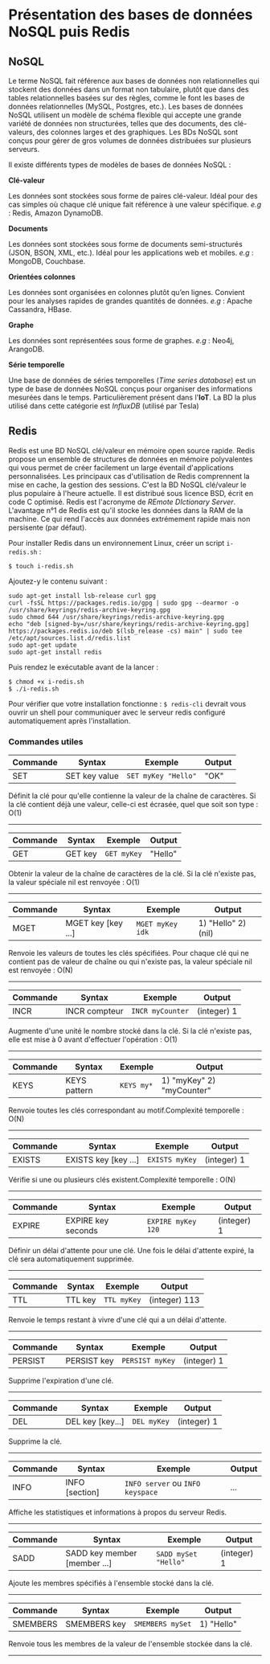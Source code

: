 # Présentation des bases de données NoSQL puis Redis

## NoSQL

Le terme NoSQL fait référence aux bases de données non relationnelles qui stockent des données dans un format non tabulaire, plutôt que dans des tables relationnelles basées sur des règles, comme le font les bases de données relationnelles (MySQL, Postgres, etc.). Les bases de données NoSQL utilisent un modèle de schéma flexible qui accepte une grande variété de données non structurées, telles que des documents, des clé-valeurs, des colonnes larges et des graphiques. Les BDs NoSQL sont conçus pour gérer de gros volumes de données distribuées sur plusieurs serveurs.

Il existe différents types de modèles de bases de données NoSQL :

**Clé-valeur**

Les données sont stockées sous forme de paires clé-valeur. Idéal pour des cas simples où chaque clé unique fait référence à une valeur spécifique. _e.g_ : Redis, Amazon DynamoDB.

**Documents**

Les données sont stockées sous forme de documents semi-structurés (JSON, BSON, XML, etc.). Idéal pour les applications web et mobiles. _e.g_ : MongoDB, Couchbase.

**Orientées colonnes**

Les données sont organisées en colonnes plutôt qu’en lignes. Convient pour les analyses rapides de grandes quantités de données. _e.g_ : Apache Cassandra, HBase.

**Graphe**

Les données sont représentées sous forme de graphes. _e.g_ : Neo4j, ArangoDB.

**Série temporelle**

Une base de données de séries temporelles (_Time series database_) est un type de base de données NoSQL conçus pour organiser des informations mesurées dans le temps. Particulièrement présent dans l'**IoT**. La BD la plus utilisé dans cette catégorie est _InfluxDB_ (utilisé par Tesla)

## Redis

Redis est une BD NoSQL clé/valeur en mémoire open source rapide. Redis propose un ensemble de structures de données en mémoire polyvalentes qui vous permet de créer facilement un large éventail d'applications personnalisées. Les principaux cas d'utilisation de Redis comprennent la mise en cache, la gestion des sessions. C'est la BD NoSQL clé/valeur le plus populaire à l'heure actuelle. Il est distribué sous licence BSD, écrit en code C optimisé. Redis est l'acronyme de _REmote DIctionary Server_. L'avantage n°1 de Redis est qu'il stocke les données dans la RAM de la machine. Ce qui rend l'accès aux données extrémement rapide mais non persisente (par défaut).

Pour installer Redis dans un environnement Linux, créer un script `i-redis.sh` :

```
$ touch i-redis.sh
```

Ajoutez-y le contenu suivant :

```
sudo apt-get install lsb-release curl gpg
curl -fsSL https://packages.redis.io/gpg | sudo gpg --dearmor -o /usr/share/keyrings/redis-archive-keyring.gpg
sudo chmod 644 /usr/share/keyrings/redis-archive-keyring.gpg
echo "deb [signed-by=/usr/share/keyrings/redis-archive-keyring.gpg] https://packages.redis.io/deb $(lsb_release -cs) main" | sudo tee /etc/apt/sources.list.d/redis.list
sudo apt-get update
sudo apt-get install redis
```

Puis rendez le exécutable avant de la lancer :

```
$ chmod +x i-redis.sh
$ ./i-redis.sh
```

Pour vérifier que votre installation fonctionne : `$ redis-cli` devrait vous ouvrir un shell pour communiquer avec le serveur redis configuré automatiquement après l'installation.

### Commandes utiles

| Commande | Syntax        | Exemple             | Output |
| -------- | ------------- | ------------------- | ------ |
| SET      | SET key value | `SET myKey "Hello"` | "OK"   |

Définit la clé pour qu'elle contienne la valeur de la chaîne de caractères. Si la clé contient déjà une valeur, celle-ci est écrasée, quel que soit son type : O(1)

---

| Commande | Syntax  | Exemple     | Output  |
| -------- | ------- | ----------- | ------- |
| GET      | GET key | `GET myKey` | "Hello" |

Obtenir la valeur de la chaîne de caractères de la clé. Si la clé n'existe pas, la valeur spéciale nil est renvoyée : O(1)

---

| Commande | Syntax             | Exemple          | Output              |
| -------- | ------------------ | ---------------- | ------------------- |
| MGET     | MGET key [key ...] | `MGET myKey idk` | 1) "Hello" 2) (nil) |

Renvoie les valeurs de toutes les clés spécifiées. Pour chaque clé qui ne contient pas de valeur de chaîne ou qui n'existe pas, la valeur spéciale nil est renvoyée : O(N)

---

| Commande | Syntax        | Exemple          | Output      |
| -------- | ------------- | ---------------- | ----------- |
| INCR     | INCR compteur | `INCR myCounter` | (integer) 1 |

Augmente d'une unité le nombre stocké dans la clé. Si la clé n'existe pas, elle est mise à 0 avant d'effectuer l'opération : O(1)

---

| Commande | Syntax       | Exemple    | Output                    |
| -------- | ------------ | ---------- | ------------------------- |
| KEYS     | KEYS pattern | `KEYS my*` | 1) "myKey" 2) "myCounter" |

Renvoie toutes les clés correspondant au motif.Complexité temporelle : O(N)

---

| Commande | Syntax               | Exemple        | Output      |
| -------- | -------------------- | -------------- | ----------- |
| EXISTS   | EXISTS key [key ...] | `EXISTS myKey` | (integer) 1 |

Vérifie si une ou plusieurs clés existent.Complexité temporelle : O(N)

---

| Commande | Syntax             | Exemple            | Output      |
| -------- | ------------------ | ------------------ | ----------- |
| EXPIRE   | EXPIRE key seconds | `EXPIRE myKey 120` | (integer) 1 |

Définir un délai d'attente pour une clé. Une fois le délai d'attente expiré, la clé sera automatiquement supprimée.

---

| Commande | Syntax  | Exemple     | Output        |
| -------- | ------- | ----------- | ------------- |
| TTL      | TTL key | `TTL myKey` | (integer) 113 |

Renvoie le temps restant à vivre d'une clé qui a un délai d'attente.

---

| Commande | Syntax      | Exemple         | Output      |
| -------- | ----------- | --------------- | ----------- |
| PERSIST  | PERSIST key | `PERSIST myKey` | (integer) 1 |

Supprime l'expiration d'une clé.

---

| Commande | Syntax           | Exemple     | Output      |
| -------- | ---------------- | ----------- | ----------- |
| DEL      | DEL key [key...] | `DEL myKey` | (integer) 1 |

Supprime la clé.

---

| Commande | Syntax         | Exemple                          | Output |
| -------- | -------------- | -------------------------------- | ------ |
| INFO     | INFO [section] | `INFO server` ou `INFO keyspace` | ...    |

Affiche les statistiques et informations à propos du serveur Redis.

---

| Commande | Syntax                       | Exemple              | Output      |
| -------- | ---------------------------- | -------------------- | ----------- |
| SADD     | SADD key member [member ...] | `SADD mySet "Hello"` | (integer) 1 |

Ajoute les membres spécifiés à l'ensemble stocké dans la clé.

---

| Commande | Syntax       | Exemple          | Output     |
| -------- | ------------ | ---------------- | ---------- |
| SMEMBERS | SMEMBERS key | `SMEMBERS mySet` | 1) "Hello" |

Renvoie tous les membres de la valeur de l'ensemble stockée dans la clé.

---
